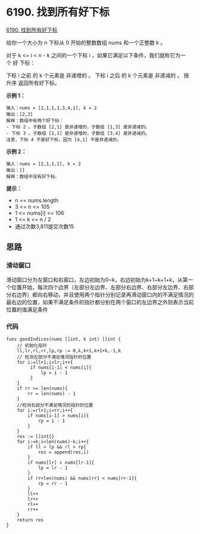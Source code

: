 # 6190. 找到所有好下标
[6190. 找到所有好下标](https://leetcode.cn/problems/find-all-good-indices/)

给你一个大小为 n 下标从 0 开始的整数数组 nums 和一个正整数 k 。

对于 k <= i < n - k 之间的一个下标 i ，如果它满足以下条件，我们就称它为一个 好 下标：

下标 i 之前 的 k 个元素是 非递增的 。
下标 i 之后 的 k 个元素是 非递减的 。
按 升序 返回所有好下标。

**示例 1：**
```
输入：nums = [2,1,1,1,3,4,1], k = 2
输出：[2,3]
解释：数组中有两个好下标：
- 下标 2 。子数组 [2,1] 是非递增的，子数组 [1,3] 是非递减的。
- 下标 3 。子数组 [1,1] 是非递增的，子数组 [3,4] 是非递减的。
注意，下标 4 不是好下标，因为 [4,1] 不是非递减的。
```

**示例 2：**
```
输入：nums = [2,1,1,2], k = 2
输出：[]
解释：数组中没有好下标。
```
**提示：**
+ n == nums.length
+ 3 <= n <= 105
+ 1 <= nums[i] <= 106
+ 1 <= k <= n / 2
+ 通过次数3,811提交次数15

## 思路
### 滑动窗口
滑动窗口分为左窗口和右窗口，左边初始为0~k，右边初始为k+1~k+1+k，从第一个位置开始，每次四个边界（左部分左边界、左部分右边界、右部分左边界、右部分右边界）都向右移动，并且使用两个指针分别记录再滑动窗口内的不满足情况的最右边的位置，如果不满足条件的指针都分别在两个窗口的左边界之外则表示当前位置的值满足条件
### 代码
```golang
func goodIndices(nums []int, k int) []int {
    // 初始化指针
    ll,lr,rl,rr,lp,rp := 0,k,k+1,k+1+k,-1,k
    // 检测左部分不满足情况指针的位置
    for i:=ll+1;i<lr;i++{
         if nums[i-1] < nums[i]{
             lp = i - 1
         }
    }
    if rr >= len(nums){
        rr = len(nums) - 1
    }
    //检测右部分不满足情况的指针的位置
    for i:=rl+1;i<rr;i++{
        if nums[i-1] > nums[i]{
            rp = i - 1
        }
    }
    res := []int{}
    for i:=k;i<len(nums)-k;i++{
        if ll > lp && rl > rp{
            res = append(res,i)
        }
        if nums[lr] > nums[lr-1]{
            lp = lr - 1
        }
        if rr<len(nums) && nums[rr] < nums[rr-1]{
            rp = rr - 1
        }
        ll++
        lr++
        rl++
        rr++
    }
    return res
}
```
